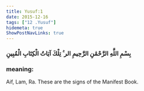 ```yaml
---
title: Yusuf:1
date: 2015-12-16
tags: ["12 .Yusuf"]
hidemeta: true 
ShowPostNavLinks: true 
---
```

### بِسْمِ اللَّهِ الرَّحْمَٰنِ الرَّحِيمِ الر ۚ تِلْكَ آيَاتُ الْكِتَابِ الْمُبِينِ
### meaning: 
Aif, Lam, Ra. These are the signs of the Manifest Book.
